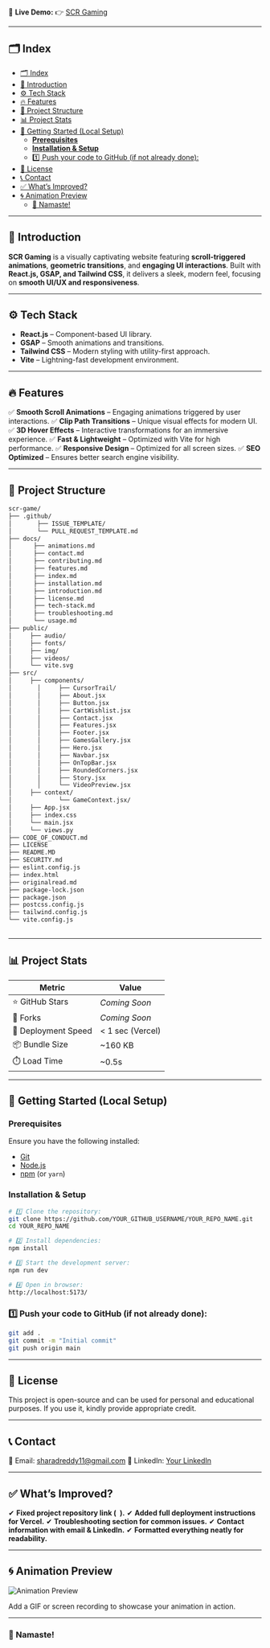 🌟 **Live Demo:** 👉 [SCR Gaming](https://scrgaming.vercel.app/)

---

## 🗂️ Index

- [🗂️ Index](#️-index)
- [📌 Introduction](#-introduction)
- [⚙️ Tech Stack](#️-tech-stack)
- [🔥 Features](#-features)
- [📁 Project Structure](#-Project-Structure)
- [📊 Project Stats](#-project-stats)
- [🚀 Getting Started (Local Setup)](#-getting-started-local-setup)
  - [**Prerequisites**](#prerequisites)
  - [**Installation \& Setup**](#installation--setup)
  - [1️⃣ Push your code to GitHub (if not already done):](#1️⃣-push-your-code-to-github-if-not-already-done)
- [📜 License](#-license)
- [📞 Contact](#-contact)
- [✅ What’s Improved?](#-whats-improved)
- [🌀 Animation Preview](#-animation-preview)
  - [🙏 Namaste!](#-namaste)

---

## 📌 Introduction


**SCR Gaming** is a visually captivating website featuring **scroll-triggered animations**, **geometric transitions**, and **engaging UI interactions**. Built with **React.js, GSAP, and Tailwind CSS**, it delivers a sleek, modern feel, focusing on **smooth UI/UX and responsiveness**.

---

## ⚙️ Tech Stack

* **React.js** – Component-based UI library.
* **GSAP** – Smooth animations and transitions.
* **Tailwind CSS** – Modern styling with utility-first approach.
* **Vite** – Lightning-fast development environment.

---

## 🔥 Features

✅ **Smooth Scroll Animations** – Engaging animations triggered by user interactions.
✅ **Clip Path Transitions** – Unique visual effects for modern UI.
✅ **3D Hover Effects** – Interactive transformations for an immersive experience.
✅ **Fast & Lightweight** – Optimized with Vite for high performance.
✅ **Responsive Design** – Optimized for all screen sizes.
✅ **SEO Optimized** – Ensures better search engine visibility.

---

## 📁 Project Structure

```bash
scr-game/            
├── .github/
│       ├── ISSUE_TEMPLATE/                   
│       └── PULL_REQUEST_TEMPLATE.md                 
├── docs/
│      ├── animations.md
│      ├── contact.md
│      ├── contributing.md
│      ├── features.md
│      ├── index.md
│      ├── installation.md
│      ├── introduction.md
│      ├── license.md
│      ├── tech-stack.md
│      ├── troubleshooting.md
│      └── usage.md       
├── public/
│     ├── audio/
│     ├── fonts/
│     ├── img/
│     ├── videos/
│     └── vite.svg  
├── src/ 
│     ├── components/
│       │     ├── CursorTrail/
│       │     ├── About.jsx
│       │     ├── Button.jsx
│       │     ├── CartWishlist.jsx
│       │     ├── Contact.jsx
│       │     ├── Features.jsx
│       │     ├── Footer.jsx
│       │     ├── GamesGallery.jsx
│       │     ├── Hero.jsx
│       │     ├── Navbar.jsx
│       │     ├── OnTopBar.jsx
│       │     ├── RoundedCorners.jsx
│       │     ├── Story.jsx
│       │     └── VideoPreview.jsx 
│     ├── context/
│             └── GameContext.jsx/ 
│     ├── App.jsx    
│     ├── index.css       
│     └── main.jsx
│     └── views.py                                            
├── CODE_OF_CONDUCT.md            
├── LICENSE                
├── README.MD                   
├── SECURITY.md                         
├── eslint.config.js 
├── index.html          
├── originalread.md
├── package-lock.json
├── package.json
├── postcss.config.js
├── tailwind.config.js                        
└── vite.config.js            
          

```

---

## 📊 Project Stats

| Metric             | Value            |
| ------------------ | ---------------- |
| ⭐ GitHub Stars     | *Coming Soon*    |
| 🍴 Forks            | *Coming Soon*    |
| 🚀 Deployment Speed | < 1 sec (Vercel) |
| 📦 Bundle Size      | \~160 KB         |
| ⏱️ Load Time        | \~0.5s           |

---

## 🚀 Getting Started (Local Setup)

### **Prerequisites**

Ensure you have the following installed:

* [Git](https://git-scm.com/)
* [Node.js](https://nodejs.org/en)
* [npm](https://www.npmjs.com/) (or `yarn`)

### **Installation & Setup**

```sh
# 1️⃣ Clone the repository:
git clone https://github.com/YOUR_GITHUB_USERNAME/YOUR_REPO_NAME.git
cd YOUR_REPO_NAME

# 2️⃣ Install dependencies:
npm install

# 3️⃣ Start the development server:
npm run dev

# 4️⃣ Open in browser:
http://localhost:5173/
```

### 1️⃣ Push your code to GitHub (if not already done):

```sh
git add .
git commit -m "Initial commit"
git push origin main
```

---

## 📜 License

This project is open-source and can be used for personal and educational purposes. If you use it, kindly provide appropriate credit.

---

## 📞 Contact

📧 Email: [sharadreddy11@gmail.com](mailto:sharadreddy11@gmail.com)
🔗 LinkedIn: [Your LinkedIn](https://www.linkedin.com/in/your-profile)

---

## ✅ What’s Improved?

✔ **Fixed project repository link (` `).**
✔ **Added full deployment instructions for Vercel.**
✔ **Troubleshooting section for common issues.**
✔ **Contact information with email & LinkedIn.**
✔ **Formatted everything neatly for readability.**

---

## 🌀 Animation Preview

![Animation Preview](https://github.com/YOUR_GITHUB_USERNAME/YOUR_REPO_NAME/assets/demo-animation.gif)

Add a GIF or screen recording to showcase your animation in action.

---

### 🙏 Namaste!
